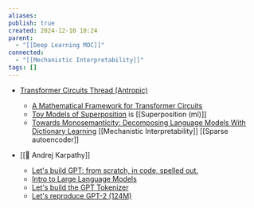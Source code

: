 ```yaml
---
aliases: 
publish: true
created: 2024-12-10 10:24
parent:
  - "[[Deep Learning MOC]]"
connected:
  - "[[Mechanistic Interpretability]]"
tags: []
---
```




- [Transformer Circuits Thread (Antropic)](https://transformer-circuits.pub/)
	- [A Mathematical Framework for Transformer Circuits](https://transformer-circuits.pub/2021/framework/index.html)
	- [Toy Models of Superposition](https://transformer-circuits.pub/2022/toy_model/index.html#phase-change) is [[Superposition (ml)]]
	- [Towards Monosemanticity: Decomposing Language Models With Dictionary Learning](https://transformer-circuits.pub/2023/monosemantic-features/index.html)  [[Mechanistic Interpretability]] [[Sparse autoencoder]]

- [[👤 Andrej Karpathy]]
	- [Let's build GPT: from scratch, in code, spelled out.](https://www.youtube.com/watch?v=kCc8FmEb1nY)
	- [Intro to Large Language Models](https://www.youtube.com/watch?v=zjkBMFhNj_g)
	- [Let's build the GPT Tokenizer](https://www.youtube.com/watch?v=zduSFxRajkE)
	- [Let's reproduce GPT-2 (124M)](https://www.youtube.com/watch?v=l8pRSuU81PU)
